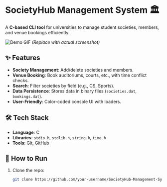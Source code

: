 # SocietyHub Management System 🏛️  

A **C-based CLI tool** for universities to manage student societies, members, and venue bookings efficiently.  

![Demo GIF](https://via.placeholder.com/600x400?text=CLI+Demo+Here) *(Replace with actual screenshot)*  

## ✨ Features  
- **Society Management**: Add/delete societies and members.  
- **Venue Booking**: Book auditoriums, courts, etc., with time conflict checks.  
- **Search**: Filter societies by field (e.g., CS, Sports).  
- **Data Persistence**: Stores data in binary files (`societies.dat`, `bookings.dat`).  
- **User-Friendly**: Color-coded console UI with loaders.  

## 🛠️ Tech Stack  
- **Language**: C  
- **Libraries**: `stdio.h`, `stdlib.h`, `string.h`, `time.h`  
- **Tools**: Git, GitHub  

## 🚀 How to Run  
1. Clone the repo:  
   ```bash  
   git clone https://github.com/your-username/SocietyHub-Management-System.git  
